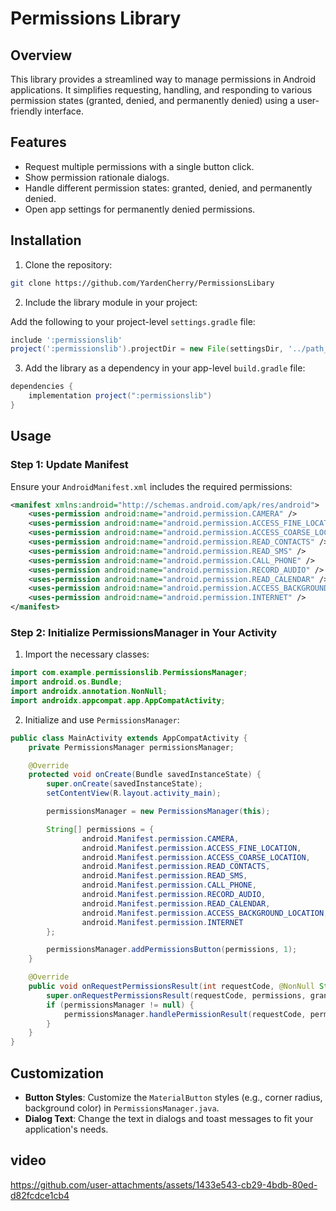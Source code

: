 # Permissions Library

## Overview

This library provides a streamlined way to manage permissions in Android applications. It simplifies requesting, handling, and responding to various permission states (granted, denied, and permanently denied) using a user-friendly interface.

## Features

- Request multiple permissions with a single button click.
- Show permission rationale dialogs.
- Handle different permission states: granted, denied, and permanently denied.
- Open app settings for permanently denied permissions.

## Installation

1. Clone the repository:

```bash
git clone https://github.com/YardenCherry/PermissionsLibary
```

2. Include the library module in your project:

Add the following to your project-level `settings.gradle` file:

```gradle
include ':permissionslib'
project(':permissionslib').projectDir = new File(settingsDir, '../path_to_permissionslib_directory')
```

3. Add the library as a dependency in your app-level `build.gradle` file:

```gradle
dependencies {
    implementation project(":permissionslib")
}
```

## Usage

### Step 1: Update Manifest

Ensure your `AndroidManifest.xml` includes the required permissions:

```xml
<manifest xmlns:android="http://schemas.android.com/apk/res/android">
    <uses-permission android:name="android.permission.CAMERA" />
    <uses-permission android:name="android.permission.ACCESS_FINE_LOCATION" />
    <uses-permission android:name="android.permission.ACCESS_COARSE_LOCATION" />
    <uses-permission android:name="android.permission.READ_CONTACTS" />
    <uses-permission android:name="android.permission.READ_SMS" />
    <uses-permission android:name="android.permission.CALL_PHONE" />
    <uses-permission android:name="android.permission.RECORD_AUDIO" />
    <uses-permission android:name="android.permission.READ_CALENDAR" />
    <uses-permission android:name="android.permission.ACCESS_BACKGROUND_LOCATION" />
    <uses-permission android:name="android.permission.INTERNET" />
</manifest>
```

### Step 2: Initialize PermissionsManager in Your Activity

1. Import the necessary classes:

```java
import com.example.permissionslib.PermissionsManager;
import android.os.Bundle;
import androidx.annotation.NonNull;
import androidx.appcompat.app.AppCompatActivity;
```

2. Initialize and use `PermissionsManager`:

```java
public class MainActivity extends AppCompatActivity {
    private PermissionsManager permissionsManager;

    @Override
    protected void onCreate(Bundle savedInstanceState) {
        super.onCreate(savedInstanceState);
        setContentView(R.layout.activity_main);

        permissionsManager = new PermissionsManager(this);

        String[] permissions = {
                android.Manifest.permission.CAMERA,
                android.Manifest.permission.ACCESS_FINE_LOCATION,
                android.Manifest.permission.ACCESS_COARSE_LOCATION,
                android.Manifest.permission.READ_CONTACTS,
                android.Manifest.permission.READ_SMS,
                android.Manifest.permission.CALL_PHONE,
                android.Manifest.permission.RECORD_AUDIO,
                android.Manifest.permission.READ_CALENDAR,
                android.Manifest.permission.ACCESS_BACKGROUND_LOCATION,
                android.Manifest.permission.INTERNET
        };

        permissionsManager.addPermissionsButton(permissions, 1);
    }

    @Override
    public void onRequestPermissionsResult(int requestCode, @NonNull String[] permissions, @NonNull int[] grantResults) {
        super.onRequestPermissionsResult(requestCode, permissions, grantResults);
        if (permissionsManager != null) {
            permissionsManager.handlePermissionResult(requestCode, permissions, grantResults);
        }
    }
}
```

## Customization

- **Button Styles**: Customize the `MaterialButton` styles (e.g., corner radius, background color) in `PermissionsManager.java`.
- **Dialog Text**: Change the text in dialogs and toast messages to fit your application's needs.


## video 


https://github.com/user-attachments/assets/1433e543-cb29-4bdb-80ed-d82fcdce1cb4




